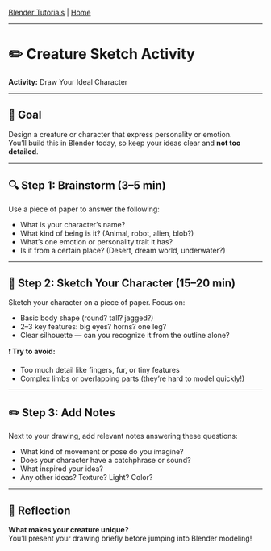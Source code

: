 [Blender Tutorials](README.md) | [Home](../../README.md)

-------------------------------------------------------------------------------

# ✏️ Creature Sketch Activity

**Activity:** Draw Your Ideal Character 

---

## 🎯 Goal  
Design a creature or character that express personality or emotion.  
You’ll build this in Blender today, so keep your ideas clear and **not too detailed**.

---

## 🔍 Step 1: Brainstorm (3–5 min)

Use a piece of paper to answer the following:

- What is your character’s name?  
- What kind of being is it? (Animal, robot, alien, blob?)  
- What’s one emotion or personality trait it has?  
- Is it from a certain place? (Desert, dream world, underwater?)  

---

## 🎨 Step 2: Sketch Your Character (15–20 min)

Sketch your character on a piece of paper. Focus on:

- Basic body shape (round? tall? jagged?)  
- 2–3 key features: big eyes? horns? one leg?  
- Clear silhouette — can you recognize it from the outline alone?

**❗ Try to avoid:**

- Too much detail like fingers, fur, or tiny features  
- Complex limbs or overlapping parts (they’re hard to model quickly!)

---

## ✏️ Step 3: Add Notes

Next to your drawing, add relevant notes answering these questions:

- What kind of movement or pose do you imagine?  
- Does your character have a catchphrase or sound?  
- What inspired your idea? 
- Any other ideas? Texture? Light? Color?

---

## 📝 Reflection

**What makes your creature unique?**  
You’ll present your drawing briefly before jumping into Blender modeling!

